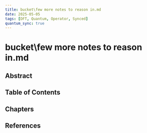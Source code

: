 ```yaml
---
title: bucket\few more notes to reason in.md
date: 2025-05-05
tags: [DFT, Quantum, Operator, Synced]
quantum_sync: true
---
```

# bucket\few more notes to reason in.md

## Abstract

## Table of Contents

## Chapters

## References

